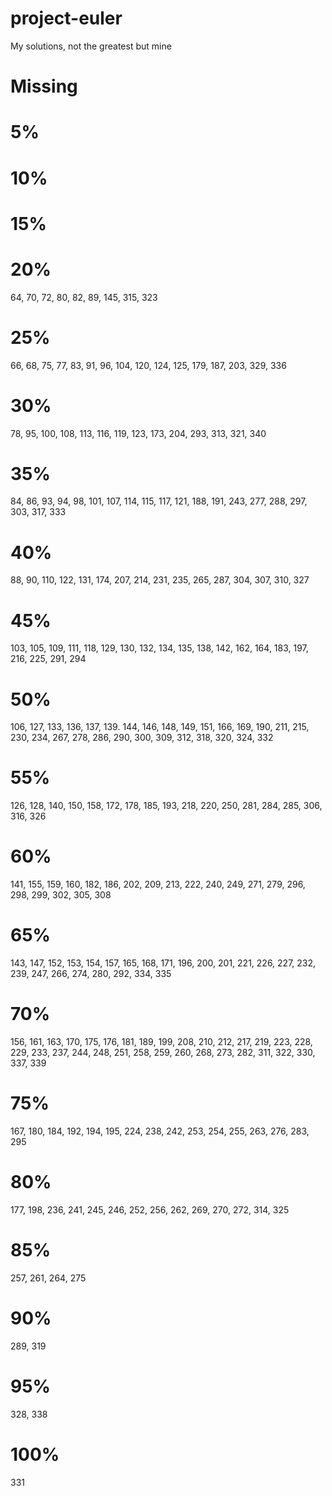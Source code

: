 # project-euler

My solutions, not the greatest but mine

# Missing

# 5%

# 10%

# 15%

# 20%

64, 70, 72, 80, 82, 89, 145, 315, 323

# 25%

66, 68, 75, 77, 83, 91, 96, 104, 120, 124, 125, 179, 187, 203, 329, 336

# 30%

78, 95, 100, 108, 113, 116, 119, 123, 173, 204, 293, 313, 321, 340

# 35%

84, 86, 93, 94, 98, 101, 107, 114, 115, 117, 121, 188, 191, 243, 277, 288, 297, 303, 317, 333

# 40%

88, 90, 110, 122, 131, 174, 207, 214, 231, 235, 265, 287, 304, 307, 310, 327

# 45%

103, 105, 109, 111, 118, 129, 130, 132, 134, 135, 138, 142, 162, 164, 183, 197, 216, 225, 291, 294

# 50%

106, 127, 133, 136, 137, 139. 144, 146, 148, 149, 151, 166, 169, 190, 211, 215, 230, 234, 267, 278, 286, 290, 300, 309,
312, 318, 320, 324, 332

# 55%

126, 128, 140, 150, 158, 172, 178, 185, 193, 218, 220, 250, 281, 284, 285, 306, 316, 326

# 60%

141, 155, 159, 160, 182, 186, 202, 209, 213, 222, 240, 249, 271, 279, 296, 298, 299, 302, 305, 308

# 65%

143, 147, 152, 153, 154, 157, 165, 168, 171, 196, 200, 201, 221, 226, 227, 232, 239, 247, 266, 274, 280, 292, 334, 335

# 70%

156, 161, 163, 170, 175, 176, 181, 189, 199, 208, 210, 212, 217, 219, 223, 228, 229, 233, 237, 244, 248, 251, 258, 259,
260, 268, 273, 282, 311, 322, 330, 337, 339

# 75%

167, 180, 184, 192, 194, 195, 224, 238, 242, 253, 254, 255, 263, 276, 283, 295

# 80%

177, 198, 236, 241, 245, 246, 252, 256, 262, 269, 270, 272, 314, 325

# 85%

257, 261, 264, 275

# 90%

289, 319

# 95%

328, 338

# 100%

331
